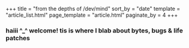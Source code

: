 +++
title = "from the depths of /dev/mind"
sort_by = "date"
template = "article_list.html"
page_template = "article.html"
paginate_by = 4
+++

### haiii ^_^ welcome! tis is where I blab about bytes, bugs & life patches

